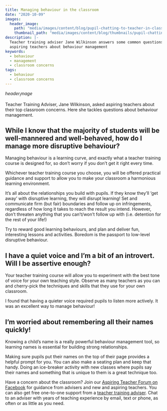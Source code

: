 ```yaml
---
title: Managing behaviour in the classroom
date: "2020-10-09"
images:
  header_image:
    path: "media/images/content/blog/pupil-chatting-to-teacher-in-classroom.jpg"
    thumbnail_path: "media/images/content/blog/thumbnails/pupil-chatting-to-teacher-in-classroom.jpg"
description: |-
  Teacher training adviser Jane Wilkinson answers some common questions from
  aspiring teachers about behaviour management
keywords:
  - behaviour
  - management
  - classroom concerns
tags:
  - behaviour
  - classroom concerns
---
```


$header_image$

Teacher Training Adviser, Jane Wilkinson, asked aspiring teachers about their top classroom concerns. Here she tackles questions about behaviour management.

## While I know that the majority of students will be well-mannered and well-behaved, how do I manage more disruptive behaviour?

Managing behaviour is a learning curve, and exactly what a teacher training course is designed for, so don’t worry if you don’t get it right every time.

Whichever teacher training course you choose, you will be offered practical guidance and support to allow you to make your classroom a harmonious learning environment.

It’s all about the relationships you build with pupils. If they know they’ll ‘get away’ with disruptive learning, they will disrupt learning! Set and communicate firm (but fair) boundaries and follow up on infringements, regardless of how long it takes to reach the result you intend. However, don’t threaten anything that you can’t/won’t follow up with (i.e. detention for the rest of your life!)

Try to reward good learning behaviours, and plan and deliver fun, interesting lessons and activities. Boredom is the passport to low-level disruptive behaviour.

## I have a quiet voice and I’m a bit of an introvert. Will I be assertive enough?

Your teacher training course will allow you to experiment with the best tone of voice for your own teaching style. Observe as many teachers as you can and cherry-pick the techniques and skills that they use for your own classroom.

I found that having a quieter voice required pupils to listen more actively. It was an excellent way to manage behaviour!

## I’m worried about remembering all their names quickly!

Knowing a child’s name is a really powerful behaviour management tool, so learning names is essential for building strong relationships.

Making sure pupils put their names on the top of their page provides a helpful prompt for you. You can also make a seating plan and keep that handy. Doing an ice-breaker activity with new classes where pupils say their names and something that is unique to them is a great technique too.

Have a concern about the classroom? Join our [Aspiring Teacher Forum on Facebook](https://www.facebook.com/groups/1357146377672255) for guidance from advisers and new and aspiring teachers. You can also get free one-to-one support from a [teacher training adviser](/teacher-training-advisers). Chat to an adviser with years of teaching experience by email, text or phone, as often or as little as you need.
